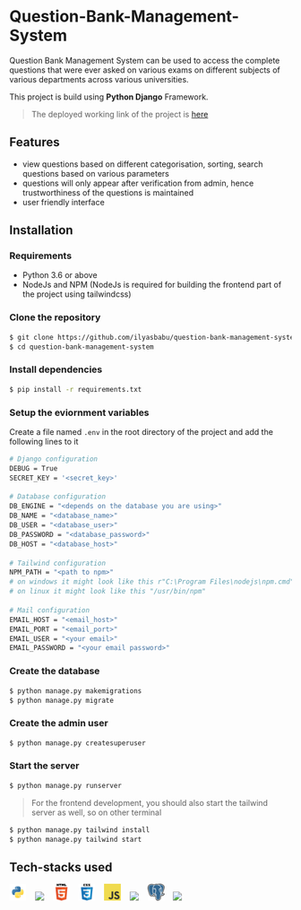 # Question-Bank-Management-System

Question Bank Management System can be used to access the complete questions that were ever asked on various exams on different subjects of various departments across various universities.

This project is build using **Python Django** Framework.

> The deployed working link of the project is [here](https://questionbank.kripaelectrolysis.com/)

## Features

- view questions based on different categorisation, sorting, search questions based on various parameters
- questions will only appear after verification from admin, hence trustworthiness of the questions is maintained
- user friendly interface

## Installation

### Requirements
- Python 3.6 or above
- NodeJs and NPM (NodeJs is required for building the frontend part of the project using tailwindcss)

### Clone the repository
```bash
$ git clone https://github.com/ilyasbabu/question-bank-management-system.git
$ cd question-bank-management-system
```

### Install dependencies
```bash
$ pip install -r requirements.txt
```

### Setup the eviornment variables

Create a file named `.env` in the root directory of the project and add the following lines to it

```bash
# Django configuration
DEBUG = True
SECRET_KEY = '<secret_key>'

# Database configuration
DB_ENGINE = "<depends on the database you are using>"
DB_NAME = "<database_name>"
DB_USER = "<database_user>"
DB_PASSWORD = "<database_password>"
DB_HOST = "<database_host>"

# Tailwind configuration
NPM_PATH = "<path to npm>"
# on windows it might look like this r"C:\Program Files\nodejs\npm.cmd"
# on linux it might look like this "/usr/bin/npm"

# Mail configuration
EMAIL_HOST = "<email_host>"
EMAIL_PORT = "<email_port>"
EMAIL_USER = "<your email>"
EMAIL_PASSWORD = "<your email password>"
```

### Create the database

```bash
$ python manage.py makemigrations
$ python manage.py migrate
```

### Create the admin user

```bash
$ python manage.py createsuperuser
```

### Start the server

```bash
$ python manage.py runserver
```

> For the frontend development, you should also start the tailwind server as well, so on other terminal

```bash
$ python manage.py tailwind install
$ python manage.py tailwind start
``` 


## Tech-stacks used

[<code><img height="30" src="https://raw.githubusercontent.com/github/explore/80688e429a7d4ef2fca1e82350fe8e3517d3494d/topics/python/python.png"></code>](https://www.python.org/)
&nbsp;&nbsp;
[<code><img height="30" src="https://avatars.githubusercontent.com/u/27804?s=200&v=4"></code>](https://www.djangoproject.com/) 
&nbsp;&nbsp;
[<code><img height="30" src="https://raw.githubusercontent.com/github/explore/80688e429a7d4ef2fca1e82350fe8e3517d3494d/topics/html/html.png"></code>](https://developer.mozilla.org/en-US/docs/Web/HTML) 
&nbsp;&nbsp;
[<code><img height="30" src="https://raw.githubusercontent.com/github/explore/80688e429a7d4ef2fca1e82350fe8e3517d3494d/topics/css/css.png"></code>](https://developer.mozilla.org/en-US/docs/Web/CSS)
&nbsp;&nbsp;
[<code><img height="30" src="https://raw.githubusercontent.com/github/explore/80688e429a7d4ef2fca1e82350fe8e3517d3494d/topics/javascript/javascript.png"></code>](https://developer.mozilla.org/en-US/docs/Web/JavaScript) 
&nbsp;&nbsp;
[<code><img height="30" src="https://cdn3.iconfinder.com/data/icons/social-media-2169/24/social_media_social_media_logo_git-512.png"></code>](https://git-scm.com/downloads)
&nbsp;&nbsp;
[<code><img height="30" src="https://raw.githubusercontent.com/github/explore/80688e429a7d4ef2fca1e82350fe8e3517d3494d/topics/postgresql/postgresql.png"></code>](https://www.postgresql.org/) 
&nbsp;&nbsp;
[<code><img height="30" src="https://avatars.githubusercontent.com/u/67109815?s=200&v=4"></code>](https://tailwindcss.com/) 
&nbsp;&nbsp;
